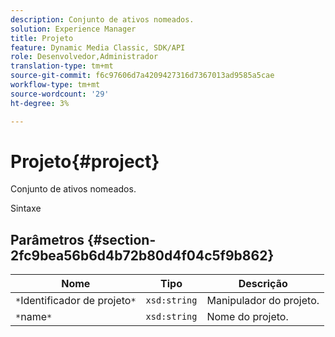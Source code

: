 ```yaml
---
description: Conjunto de ativos nomeados.
solution: Experience Manager
title: Projeto
feature: Dynamic Media Classic, SDK/API
role: Desenvolvedor,Administrador
translation-type: tm+mt
source-git-commit: f6c97606d7a4209427316d7367013ad9585a5cae
workflow-type: tm+mt
source-wordcount: '29'
ht-degree: 3%

---
```



# Projeto{#project}

Conjunto de ativos nomeados.

Sintaxe

## Parâmetros {#section-2fc9bea56b6d4b72b80d4f04c5f9b862}

| Nome | Tipo | Descrição |
|---|---|---|
| `*`Identificador de projeto`*` | `xsd:string` | Manipulador do projeto. |
| `*`name`*` | `xsd:string` | Nome do projeto. |

